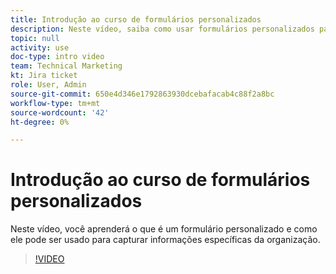 ```yaml
---
title: Introdução ao curso de formulários personalizados
description: Neste vídeo, saiba como usar formulários personalizados para capturar informações específicas da organização.
topic: null
activity: use
doc-type: intro video
team: Technical Marketing
kt: Jira ticket
role: User, Admin
source-git-commit: 650e4d346e1792863930dcebafacab4c88f2a8bc
workflow-type: tm+mt
source-wordcount: '42'
ht-degree: 0%

---
```


# Introdução ao curso de formulários personalizados

Neste vídeo, você aprenderá o que é um formulário personalizado e como ele pode ser usado para capturar informações específicas da organização.

>[!VIDEO](https://video.tv.adobe.com/v/335171/?quality=12&learn=on)

